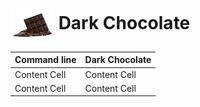 <h1>
  <img src="misc/chocolate.png" width="70" height="50" alt="Transfer COCO data set annotations to Darknet YOLO annotations format. Hence, Dark(net) Chocolate(COCO)!" style="display: inline-block;vertical-align: middle;" /> Dark Chocolate
</h1>


|Command line| Dark Chocolate |
| ------------- | ------------- |
| Content Cell  | Content Cell  |
| Content Cell  | Content Cell  |



